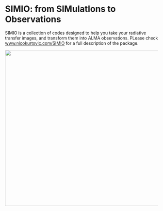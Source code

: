 # SIMIO: from SIMulatIons to Observations
SIMIO is a collection of codes designed to help you take your radiative transfer images, and transform them into ALMA observations. PLease check www.nicokurtovic.com/SIMIO for a full description of the package.

<img src="https://github.com/nicokurtovic/SIMIO/blob/main/SIMIO_logo.png" width="512"/>

